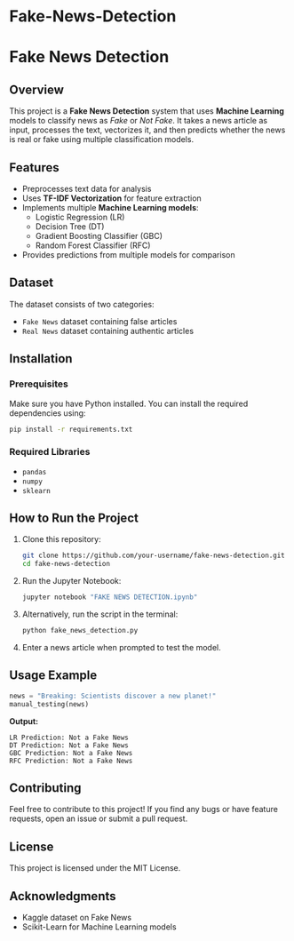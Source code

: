 # Fake-News-Detection
# Fake News Detection

## Overview
This project is a **Fake News Detection** system that uses **Machine Learning** models to classify news as *Fake* or *Not Fake*. It takes a news article as input, processes the text, vectorizes it, and then predicts whether the news is real or fake using multiple classification models.

## Features
- Preprocesses text data for analysis
- Uses **TF-IDF Vectorization** for feature extraction
- Implements multiple **Machine Learning models**:
  - Logistic Regression (LR)
  - Decision Tree (DT)
  - Gradient Boosting Classifier (GBC)
  - Random Forest Classifier (RFC)
- Provides predictions from multiple models for comparison

## Dataset
The dataset consists of two categories:
- `Fake News` dataset containing false articles
- `Real News` dataset containing authentic articles

## Installation
### Prerequisites
Make sure you have Python installed. You can install the required dependencies using:
```bash
pip install -r requirements.txt
```

### Required Libraries
- `pandas`
- `numpy`
- `sklearn`

## How to Run the Project
1. Clone this repository:
   ```bash
   git clone https://github.com/your-username/fake-news-detection.git
   cd fake-news-detection
   ```
2. Run the Jupyter Notebook:
   ```bash
   jupyter notebook "FAKE NEWS DETECTION.ipynb"
   ```
3. Alternatively, run the script in the terminal:
   ```bash
   python fake_news_detection.py
   ```
4. Enter a news article when prompted to test the model.

## Usage Example
```python
news = "Breaking: Scientists discover a new planet!"
manual_testing(news)
```
**Output:**
```
LR Prediction: Not a Fake News
DT Prediction: Not a Fake News
GBC Prediction: Not a Fake News
RFC Prediction: Not a Fake News
```

## Contributing
Feel free to contribute to this project! If you find any bugs or have feature requests, open an issue or submit a pull request.

## License
This project is licensed under the MIT License.

## Acknowledgments
- Kaggle dataset on Fake News
- Scikit-Learn for Machine Learning models

